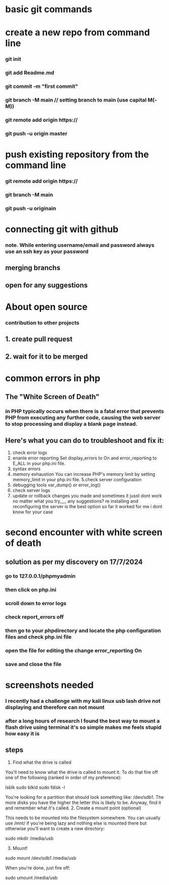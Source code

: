 # basic git commands

#  create a new repo from command line


### git init
### git add Readme.md 
### git commit -m "first commit"
### git branch -M main // setting branch to main (use capital M(-M))
### git remote add origin https://
### git push -u origin master

# push existing repository from the command line

### git remote add origin https://
### git branch -M main
### git push -u originain
# connecting git with github
### note. While entering username/email and password always use an ssh key as your password

## merging branchs
## open for any suggestions
# About open source
### contribution to other projects
## 1. create pull request
## 2. wait for it to be merged 

# common errors in php
## The "White Screen of Death"
### in PHP typically occurs when there is a fatal error that prevents PHP from executing any further code, causing the web server to stop processing and display a blank page instead.
## Here's what you can do to troubleshoot and fix it:
1. check error logs
2. enanle error reporting
Set display_errors to On and error_reporting to E_ALL in your php.ini file.
3. syntax errors
4. memory exhaustion
You can increase PHP's memory limit by setting memory_limit in your php.ini file.
5.check server configuration
6. debugging tools
var_dump() or error_log()
7. check server logs
8. update or rollback changes you made
and sometimes it jusst dont work no matter what you try,,,,, any suggestions?
re installing and reconfiguring the server is the best option so far it worked for me i dont know for your case

# second encounter with white screen of death
## solution as per my discovery on 17/7/2024
### go to 127.0.0.1/phpmyadmin
### then click on php.ini
### scroll down to error logs
### check report_errors off
### then go to your phpdirectory and locate the php configuration files and check php.ini file
### open the file for editing the  change error_reporting On
### save and close the file
# screenshots needed
### I recently had a challenge with my kali linux usb lash drive not displaying and therefore can not mount 
### after a long hours of research I found the best way to mount a flash drive using terminal it's so simple makes me feels stupid  how easy it is
## steps


1. Find what the drive is called

You'll need to know what the drive is called to mount it. To do that fire off one of the following (ranked in order of my preference):

lsblk
sudo blkid
sudo fdisk -l

You're looking for a partition that should look something like: /dev/sdb1. The more disks you have the higher the letter this is likely to be. Anyway, find it and remember what it's called.
2. Create a mount point (optional)

This needs to be mounted into the filesystem somewhere. You can usually use /mnt/ if you're being lazy and nothing else is mounted there but otherwise you'll want to create a new directory:

sudo  mkdir /media/usb

3. Mount!

sudo mount /dev/sdb1 /media/usb

When you're done, just fire off:

sudo umount /media/usb

